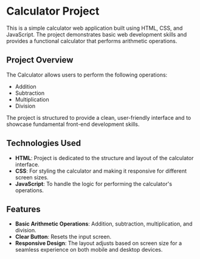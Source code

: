 # Calculator Project

This is a simple calculator web application built using HTML, CSS, and JavaScript. The project demonstrates basic web development skills and provides a functional calculator that performs arithmetic operations.

## **Project Overview**

The Calculator allows users to perform the following operations:
- Addition
- Subtraction
- Multiplication
- Division

The project is structured to provide a clean, user-friendly interface and to showcase fundamental front-end development skills.

## **Technologies Used**

- **HTML**: Project is dedicated to the structure and layout of the calculator interface.
- **CSS**: For styling the calculator and making it responsive for different screen sizes.
- **JavaScript**: To handle the logic for performing the calculator's operations.

## **Features**

- **Basic Arithmetic Operations**: Addition, subtraction, multiplication, and division.
- **Clear Button**: Resets the input screen.
- **Responsive Design**: The layout adjusts based on screen size for a seamless experience on both mobile and desktop devices.
